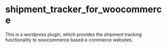 shipment_tracker_for_woocommerce
================================

This is a wordpress plugin, which provides the shipment tracking functionality to woocommerce based e-commerce websites.
